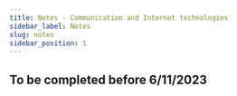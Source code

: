 ```yaml
---
title: Notes - Communication and Internet technologies
sidebar_label: Notes
slug: notes
sidebar_position: 1
---
```


## To be completed before 6/11/2023